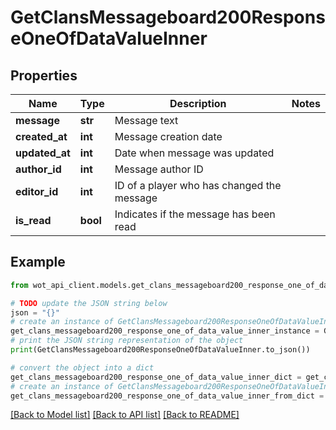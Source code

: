 # GetClansMessageboard200ResponseOneOfDataValueInner


## Properties

Name | Type | Description | Notes
------------ | ------------- | ------------- | -------------
**message** | **str** | Message text | 
**created_at** | **int** | Message creation date | 
**updated_at** | **int** | Date when message was updated | 
**author_id** | **int** | Message author ID | 
**editor_id** | **int** | ID of a player who has changed the message | 
**is_read** | **bool** | Indicates if the message has been read | 

## Example

```python
from wot_api_client.models.get_clans_messageboard200_response_one_of_data_value_inner import GetClansMessageboard200ResponseOneOfDataValueInner

# TODO update the JSON string below
json = "{}"
# create an instance of GetClansMessageboard200ResponseOneOfDataValueInner from a JSON string
get_clans_messageboard200_response_one_of_data_value_inner_instance = GetClansMessageboard200ResponseOneOfDataValueInner.from_json(json)
# print the JSON string representation of the object
print(GetClansMessageboard200ResponseOneOfDataValueInner.to_json())

# convert the object into a dict
get_clans_messageboard200_response_one_of_data_value_inner_dict = get_clans_messageboard200_response_one_of_data_value_inner_instance.to_dict()
# create an instance of GetClansMessageboard200ResponseOneOfDataValueInner from a dict
get_clans_messageboard200_response_one_of_data_value_inner_from_dict = GetClansMessageboard200ResponseOneOfDataValueInner.from_dict(get_clans_messageboard200_response_one_of_data_value_inner_dict)
```
[[Back to Model list]](../README.md#documentation-for-models) [[Back to API list]](../README.md#documentation-for-api-endpoints) [[Back to README]](../README.md)


